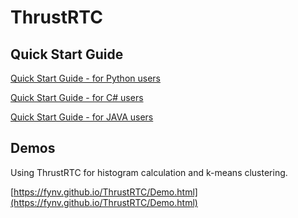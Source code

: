# ThrustRTC

## Quick Start Guide

[Quick Start Guide - for Python users](https://fynv.github.io/ThrustRTC/QuickStartGuide.html)

[Quick Start Guide - for C# users](https://fynv.github.io/ThrustRTC/QuickStartGuide_cs.html)

[Quick Start Guide - for JAVA users](https://fynv.github.io/ThrustRTC/QuickStartGuide_java.html)

## Demos

Using ThrustRTC for histogram calculation and k-means clustering.

[https://fynv.github.io/ThrustRTC/Demo.html](https://fynv.github.io/ThrustRTC/Demo.html)
